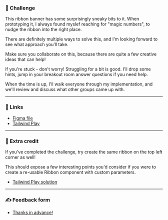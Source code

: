 ### 🎯 Challenge

This ribbon banner has some surprisingly sneaky bits to it. When prototyping it, I always found myslef reaching for "magic numbers", to nudge the ribbon into the right place.

There are definitely multiple ways to solve this, and I'm looking forward to see what approach you'll take.

Make sure you collaborate on this, because there are quite a few creative ideas that can help!

If you're stuck - don't worry! Struggling for a bit is good. I'll drop some hints, jump in your breakout room answer questions if you need help.

When the time is up, I'll walk everyone through my implementation, and we'll review and discuss what other groups came up with.

---

### 🔗 Links

- [Figma file](https://www.figma.com/file/GyY3xq90qabr0DXDKSDtsO/Pro-Tailwind-Workshop---Advanced-Tailwind-CSS-Gymnastics?node-id=0%3A1)
- [Tailwind Play](https://play.tailwindcss.com/tDVqzSb6z3)

---

### 🍒 Extra credit

If you've completed the challenge, try create the same ribbon on the top left corner as well!

This should expose a few interesting points you'd consider if you were to create a re-usable Ribbon component with custom parameters.

- [Tailwind Play solution](https://play.tailwindcss.com/njxuJngBjj)

---

### ✍️ Feedback form

- [Thanks in advance!](https://docs.google.com/forms/d/e/1FAIpQLSfSSZbUOp67fZbXWuHxkJmGZw0wcx6uxkJI_kFzQvBiJ-Fhgg/viewform?usp=pp_url&entry.1747016377=Tailwind+CSS+Gymnastics&entry.305553560=Ribbon+challenge)
